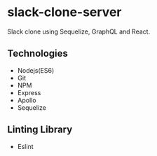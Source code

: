 # slack-clone-server
Slack clone using Sequelize, GraphQL and React. 

## Technologies
  * Nodejs(ES6)
  * Git
  * NPM
  * Express
  * Apollo
  * Sequelize

## Linting Library
  * Eslint